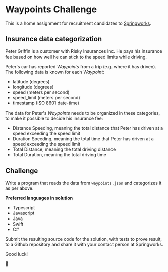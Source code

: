 # Waypoints Challenge

This is a home assignment for recruitment candidates to [Springworks](https://www.springworks.se).

## Insurance data categorization

Peter Griffin is a customer with Risky Insurances Inc. He pays his insurance fee based on how well he can stick to the speed limits while driving.

Peter's car has reported *Waypoints* from a trip (e.g. where it has driven). The following data is known for each *Waypoint*:

- latitude (degrees)
- longitude (degrees)
- speed (meters per second)
- speed_limit (meters per second)
- timestamp (ISO 8601 date-time)

The data for Peter's *Waypoints* needs to be organized in these categories, to make it possible to decide his insurance fee:

- Distance Speeding, meaning the total distance that Peter has driven at a speed exceeding the speed limit
- Duration Speeding, meaning the total time that Peter has driven at a speed exceeding the speed limit
- Total Distance, meaning the total driving distance
- Total Duration, meaning the total driving time


## Challenge

Write a program that reads the data from `waypoints.json` and categorizes it as per above.

**Preferred languages in solution**

- Typescript
- Javascript
- Java
- Swift
- C#

Submit the resulting source code for the solution, with tests to prove result, to a Github repository and share it with your contact person at Springworks.

Good luck!

:wave:
